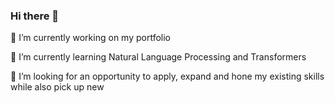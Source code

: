 ### Hi there 👋
🔭 I’m currently working on my portfolio  
  
🌱 I’m currently learning Natural Language Processing and Transformers  
  
👯 I’m looking for an opportunity to apply, expand and hone my existing skills while also pick up new


